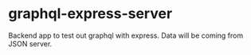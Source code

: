 # graphql-express-server
 Backend app to test out graphql with express. Data will be coming from JSON server.

